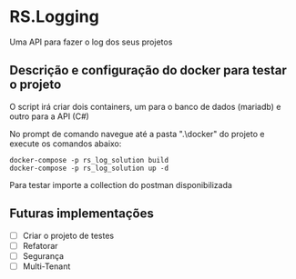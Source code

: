 # RS.Logging
Uma API para fazer o log dos seus projetos

## Descrição e configuração do docker para testar o projeto
O script irá criar dois containers, um para o banco de dados (mariadb) e outro para a API (C#)

No prompt de comando navegue até a pasta ".\docker" do projeto e execute os comandos abaixo:
```
docker-compose -p rs_log_solution build
docker-compose -p rs_log_solution up -d
```

Para testar importe a collection do postman disponibilizada

## Futuras implementações
- [ ] Criar o projeto de testes
- [ ] Refatorar
- [ ] Segurança
- [ ] Multi-Tenant
